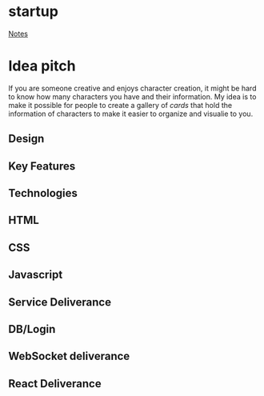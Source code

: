 # startup

[Notes](notes.md)

# Idea pitch

If you are someone creative and enjoys character creation, it might be hard to know how many characters you have and their information. My idea is to make it possible for people to create a gallery of *cards* that hold the information of characters to make it easier to organize and visualie to  you. 

## Design

## Key Features

## Technologies

## HTML

## CSS

## Javascript

## Service Deliverance

## DB/Login

## WebSocket deliverance

## React Deliverance 